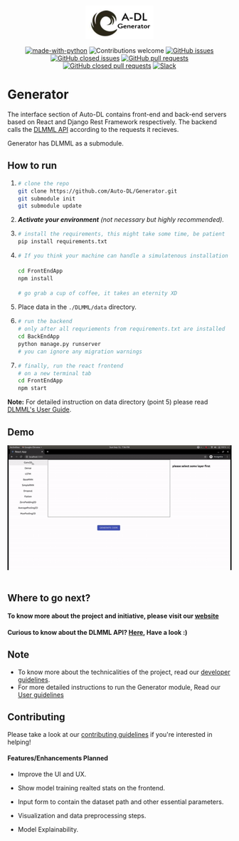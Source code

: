 <p align="center"><img width=30% src="static/adl_generator.png"></p>

<center>

[![made-with-python](https://img.shields.io/badge/Made%20with-Python-1f425f.svg)](https://www.python.org/)
![Contributions welcome](https://img.shields.io/badge/contributions-welcome-orange.svg)
[![GitHub issues](https://img.shields.io/github/issues-raw/Auto-DL/Generator?color=red)](https://github.com/Auto-DL/Generator/issues?q=is%3Aopen+is%3Aissue)
[![GitHub closed issues](https://img.shields.io/github/issues-closed-raw/Auto-DL/Generator)](https://github.com/Auto-DL/Generator/issues?q=is%3Aissue+is%3Aclosed)
[![GitHub pull requests](https://img.shields.io/github/issues-pr-raw/Auto-DL/Generator?color=brightgreen)](https://github.com/Auto-DL/Generator/pulls?q=is%3Aopen+is%3Apr)
[![GitHub closed pull requests](https://img.shields.io/github/issues-pr-closed-raw/Auto-DL/Generator?color=green)](https://github.com/Auto-DL/Generator/pulls?q=is%3Apr+is%3Aclosed)
[![Slack](https://img.shields.io/badge/Join%20Our%20Community-Slack-blue)](https://join.slack.com/t/autodl/shared_invite/zt-k20kaagx-RFKtAR366~DLmxJFYJYdrA)

</center>

# Generator

The interface section of Auto-DL contains front-end and back-end servers based on React and Django Rest Framework respectively.
The backend calls the [DLMML API](https://www.github.com/Auto-DL/DLMML) according to the requests it recieves.

Generator has DLMML as a submodule.

## How to run

1.  ```sh
    # clone the repo
    git clone https://github.com/Auto-DL/Generator.git
    git submodule init
    git submodule update
    ```
2. ***Activate your environment** (not necessary but highly recommended).*

3.  ```sh
    # install the requirements, this might take some time, be patient
    pip install requirements.txt
    ```

4.  ```sh
    # If you think your machine can handle a simulatenous installation of node modules, open another terminal    
    
    cd FrontEndApp
    npm install

    # go grab a cup of coffee, it takes an eternity XD
    ```
5. Place data in the `./DLMML/data` directory.

6.  ```sh
    # run the backend 
    # only after all requriements from requirements.txt are installed
    cd BackEndApp
    python manage.py runserver
    # you can ignore any migration warnings
    ```

7.  ```sh
    # finally, run the react frontend
    # on a new terminal tab
    cd FrontEndApp
    npm start
    ```

**Note:**  For detailed instruction on data directory (point 5) please read [DLMML's User Guide](https://github.com/Auto-DL/DLMML/blob/master/docs/userguide.md).

## Demo

<img src="static/demo.gif">

<br>
<br>

## Where to go next?

#### To know more about the project and initiative, please visit our [website](https://auto-dl.github.io/)

#### Curious to know about the DLMML API? [Here](https://github.com/Auto-DL/DLMML), Have a look :)

## Note
- To know more about the technicalities of the project, read our [developer guidelines](https://github.com/Auto-DL/Generator/blob/master/docs/devguide.md).
- For more detailed instructions to run the Generator module, Read our [User guidelines](https://github.com/Auto-DL/Generator/blob/master/docs/userguide.md)

## Contributing
Please take a look at our [contributing guidelines](https://github.com/Auto-DL/Generator/blob/master/docs/contributing.md) if you're interested in helping!

#### Features/Enhancements Planned

- Improve the UI and UX.

- Show model training realted stats on the frontend.

- Input form to contain the dataset path and other essential parameters.  

- Visualization and data preprocessing steps.

- Model Explainability. 
